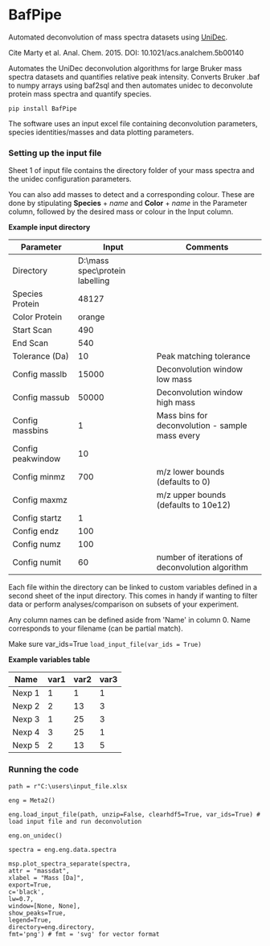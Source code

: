 # BafPipe
Automated deconvolution of mass spectra datasets using [UniDec](https://github.com/michaelmarty/UniDec).

Cite Marty et al. Anal. Chem. 2015. DOI: 10.1021/acs.analchem.5b00140

Automates the UniDec deconvolution algorithms for large Bruker mass spectra datasets and quantifies relative peak intensity. Converts Bruker .baf to numpy arrays using baf2sql and then automates unidec to deconvolute protein mass spectra and quantify species. 

`pip install BafPipe`

The software uses an input excel file containing deconvolution parameters, species identities/masses and data plotting parameters. 

### Setting up the input file

Sheet 1 of input file contains the directory folder of your mass spectra and the unidec configuration parameters. 

You can also add masses to detect and a corresponding colour. These are done by stipulating **Species** + *name* and **Color** + *name* in the Parameter column, followed by the desired mass or colour in the Input column.


**Example input directory**

| Parameter | Input | Comments |
| --- | --- |--- |
|Directory|D:\mass spec\protein labelling|
|Species Protein| 48127|
|Color Protein| orange|
|Start Scan|	490	|
|End Scan|540	|
|Tolerance (Da)	|10	|Peak matching tolerance |
|Config masslb	|15000|	Deconvolution window low mass|
|Config massub	|50000|	Deconvolution window high mass|
|Config massbins|	1|Mass bins for deconvolution - sample mass every|
|Config peakwindow|	10|	|
|Config minmz|	700|	m/z lower bounds (defaults to 0)|
|Config maxmz|		|m/z upper bounds (defaults to 10e12)|
|Config startz|	1	| |
|Config endz|	100	| |
|Config numz|	100	| |
|Config numit|	60	|number of iterations of deconvolution algorithm|

Each file within the directory can be linked to custom variables defined in a second sheet of the input directory. This comes in handy if wanting to filter data or perform analyses/comparison on subsets of your experiment. 

Any column names can be defined aside from 'Name' in column 0. Name corresponds to your filename (can be partial match).

Make sure var_ids=True ```load_input_file(var_ids = True)```  

**Example variables table**

|Name|	var1	|var2|var3|
| --- | --- | --- | --- |
|Nexp 1	|1	|1	|1|
|Nexp 2	|2	|13	|3|
|Nexp 3	|1	|25	|3|
|Nexp 4	|3	|25	|1|
|Nexp 5	|2	|13	|5|

### Running the code
```
path = r"C:\users\input_file.xlsx

eng = Meta2()

eng.load_input_file(path, unzip=False, clearhdf5=True, var_ids=True) # load input file and run deconvolution

eng.on_unidec()

spectra = eng.eng.data.spectra

msp.plot_spectra_separate(spectra,
attr = "massdat",
xlabel = "Mass [Da]", 
export=True,
c='black',
lw=0.7,
window=[None, None],
show_peaks=True,
legend=True,
directory=eng.directory,
fmt='png') # fmt = 'svg' for vector format





